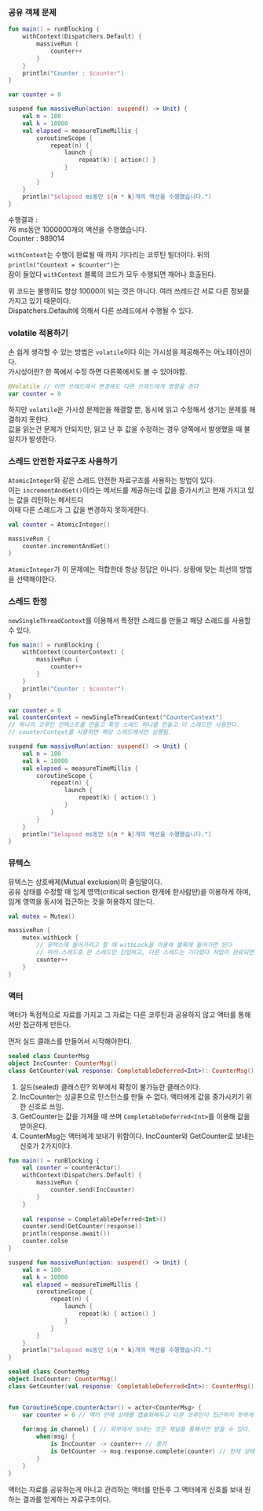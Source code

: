 ### 공유 객체 문제

~~~kotlin
fun main() = runBlocking {
    withContext(Dispatchers.Default) {
        massiveRun {
            counter++
        }
    }
    println("Counter : $counter")
}

var counter = 0

suspend fun massiveRun(action: suspend() -> Unit) {
    val n = 100
    val k = 10000
    val elapsed = measureTimeMillis {
        coroutineScope {
            repeat(n) {
                launch {
                    repeat(k) { action() }
                }
            }
        }
    }
    println("$elapsed ms동안 ${n * k}개의 액션을 수행했습니다.")
}
~~~

수행결과 : <br>
76 ms동안 1000000개의 액션을 수행했습니다.<br>
Counter : 989014<br>

`withContext`는 수행이 완료될 때 까지 기다리는 코루틴 빌더이다. 뒤의 `println("Countext = $counter")`는<br>
잠이 들었다 `withContext` 블록의 코드가 모두 수행되면 깨어나 호출된다.<br>

위 코드는 불행히도 항상 10000이 되는 것은 아니다. 여러 쓰레드간 서로 다른 정보를 가지고 있기 때문이다.<br>
Dispatchers.Default에 의해서 다른 쓰레드에서 수행될 수 있다. 

### volatile 적용하기
손 쉽게 생각할 수 있는 방법은 `volatile`이다 이는 가시성을 제공해주는 어노테이션이다.<br>
가시성이란? 한 쪽에서 수정 하면 다른쪽에서도 볼 수 있어야함.

~~~kotlin
@Volatile // 어떤 쓰레드에서 변경해도 다른 쓰레드에게 영향을 준다
var counter = 0
~~~

하지만 `volatile`은 가시성 문제만을 해결할 뿐, 동시에 읽고 수정해서 생기는 문제를 해결하지 못한다.<br>
값을 읽는건 문제가 안되지만, 읽고 난 후 값을 수정하는 경우 양쪽에서 발생했을 때 불일치가 발생한다.<br>

### 스레드 안전한 자료구조 사용하기
`AtomicInteger`와 같은 스레드 안전한 자료구조를 사용하는 방법이 있다.<br>
이는 `incrementAndGet()`이라는 메서드를 제공하는데 값을 증가시키고 현재 가지고 있는 값을 리턴하는 메서드다<br>
이때 다른 스레드가 그 값을 변경하지 못하게한다.

~~~kotlin
val counter = AtomicInteger()

massiveRun {
    counter.incrementAndGet()
}
~~~

`AtomicInteger`가 이 문제에는 적합한데 항상 정답은 아니다. 상황에 맞는 최선의 방법을 선택해야한다.

### 스레드 한정
`newSingleThreadContext`를 이용해서 특정한 스레드를 만들고 해당 스레드를 사용할 수 있다.

~~~kotlin
fun main() = runBlocking {
    withContext(counterContext) {
        massiveRun {
            counter++
        }
    }
    println("Counter : $counter")
}

var counter = 0
val counterContext = newSingleThreadContext("CounterContext")
// 하나의 코루틴 컨텍스트를 만들고 특정 스레드 하나를 만들고 이 스레드만 사용한다.
// counterContext를 사용하면 해당 스레드에서만 실행됨.

suspend fun massiveRun(action: suspend() -> Unit) {
    val n = 100
    val k = 10000
    val elapsed = measureTimeMillis {
        coroutineScope {
            repeat(n) {
                launch {
                    repeat(k) { action() }
                }
            }
        }
    }
    println("$elapsed ms동안 ${n * k}개의 액션을 수행했습니다.")
}
~~~

### 뮤텍스
뮤텍스는 상호배제(Mutual exclusion)의 줄임말이다.<br>
공유 상태를 수정할 때 임계 영역(critical section 한개에 한사람만)을 이용하게 하며, 임계 영역을 동시에 접근하는 것을 허용하지 않는다.

~~~kotlin
val mutex = Mutex()

massiveRun {
    mutex.withLock {
        // 뮤텍스에 들어가려고 할 때 withLock을 이용해 블록에 들어가면 된다
        // 여러 스레드중 한 스레드만 진입하고, 다른 스레드는 기다렸다 작업이 완료되면 counter++를 수행한다
        counter++
    }
}
~~~

### 액터
액터가 독점적으로 자료를 가지고 그 자료는 다른 코루틴과 공유하지 않고 액터를 통해서만 접근하게 만든다.<br>

먼저 실드 클래스를 만들어서 시작해야한다.<br>

~~~kotlin
sealed class CounterMsg
object IncCounter: CounterMsg()
class GetCounter(val response: CompletableDeferred<Int>): CounterMsg()
~~~

1. 실드(sealed) 클래스란? 외부에서 확장이 불가능한 클래스이다.<br>
2. IncCounter는 싱글톤으로 인스턴스를 만들 수 없다. 액터에게 값을 중가시키기 위한 신호로 쓰임.
3. GetCounter는 값을 가져올 때 쓰며 `CompletableDeferred<Int>`를 이용해 값을 받아온다.
4. CounterMsg는 액터에게 보내기 위함이다. IncCounter와 GetCounter로 보내는 신호가 2가지이다.

~~~kotlin
fun main() = runBlocking {
    val counter = counterActor()
    withContext(Dispatchers.Default) {
        massiveRun {
            counter.send(IncCounter)
        }
    }
    
    val response = CompletableDeferred<Int>()
    counter.send(GetCounter(response))
    println(response.await())
    counter.colse
}

suspend fun massiveRun(action: suspend() -> Unit) {
    val n = 100
    val k = 10000
    val elapsed = measureTimeMillis {
        coroutineScope {
            repeat(n) {
                launch {
                    repeat(k) { action() }
                }
            }
        }
    }
    println("$elapsed ms동안 ${n * k}개의 액션을 수행했습니다.")
}

sealed class CounterMsg
object IncCounter: CounterMsg()
class GetCounter(val response: CompletableDeferred<Int>): CounterMsg()


fun CoroutineScope.counterActor() = actor<CounterMsg> {
    var counter = 0 // 액터 안에 상태를 캡슐화해두고 다른 코루틴이 접근하지 못하게 한다.
    
    for(msg in channel) { // 외부에서 보내는 것은 채널을 통해서만 받을 수 있다.
        when(msg) {
            is IncCounter -> counter++ // 증가
            is GetCounter -> msg.response.complete(counter) // 현재 상태 반환
        }
    }
}
~~~

액터는 자료를 공유하는게 아니고 관리하는 액터를 만든후 그 액터에게 신호를 보내 원하는 결과를 얻게하는 자료구조이다.







